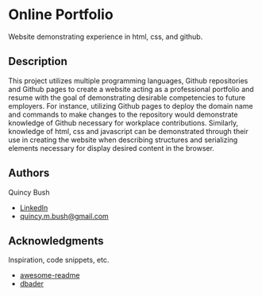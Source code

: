 # Online Portfolio 

 Website demonstrating experience in html, css, and github.

## Description
This project utilizes multiple programming languages, Github repositories and Github pages to create a website acting as a professional portfolio and resume with the goal of demonstrating desirable competencies to future employers. For instance, utilizing Github pages to deploy the domain name and commands to make changes to the repository would demonstrate knowledge of Github necessary for workplace contributions. Similarly, knowledge of html, css and javascript can be demonstrated through their use in creating the website when describing structures and serializing elements necessary for display desired content in the browser.



## Authors

Quincy Bush


 * [LinkedIn](https://www.linkedin.com/in/quincy-bush/)
 * quincy.m.bush@gmail.com



## Acknowledgments

Inspiration, code snippets, etc.
* [awesome-readme](https://github.com/matiassingers/awesome-readme)
* [dbader](https://github.com/dbader/readme-template)

